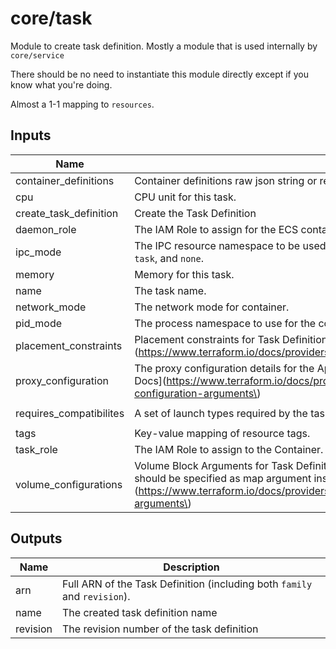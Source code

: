 # core/task

Module to create task definition. Mostly a module that is used internally by `core/service`

There should be no need to instantiate this module directly except if you know what you're doing.

Almost a 1-1 mapping to `resources`.

<!-- BEGINNING OF PRE-COMMIT-TERRAFORM DOCS HOOK -->
## Inputs

| Name | Description | Type | Default | Required |
|------|-------------|:----:|:-----:|:-----:|
| container\_definitions | Container definitions raw json string or rendered template. | string | n/a | yes |
| cpu | CPU unit for this task. | number | `"null"` | no |
| create\_task\_definition | Create the Task Definition | bool | `"true"` | no |
| daemon\_role | The IAM Role to assign for the ECS container agent and Docker daemon. | string | `"null"` | no |
| ipc\_mode | The IPC resource namespace to be used for the containers in the task The valid values are `host`, `task`, and `none`. | string | `"null"` | no |
| memory | Memory for this task. | number | `"null"` | no |
| name | The task name. | string | n/a | yes |
| network\_mode | The network mode for container. | string | `"bridge"` | no |
| pid\_mode | The process namespace to use for the containers in the task. The valid values are `host` and `task`. | string | `"null"` | no |
| placement\_constraints | Placement constraints for Task Definition. List of map. \[Terraform Docs\]\(https://www.terraform.io/docs/providers/aws/r/ecs\_task\_definition.html#placement\_constraints\) | list(any) | `[]` | no |
| proxy\_configuration | The proxy configuration details for the App Mesh proxy. Defined as map argument. \[Terraform Docs\]\(https://www.terraform.io/docs/providers/aws/r/ecs\_task\_definition.html#proxy-configuration-arguments\) | string | `"null"` | no |
| requires\_compatibilites | A set of launch types required by the task. The valid values are EC2 and FARGATE. | list(string) | `[ "EC2" ]` | no |
| tags | Key-value mapping of resource tags. | map(string) | `{}` | no |
| task\_role | The IAM Role to assign to the Container. | string | `"null"` | no |
| volume\_configurations | Volume Block Arguments for Task Definition. List of map. Note that `docker\_volume\_configuration` should be specified as map argument instead of block. \[Terraform Docs\]\(https://www.terraform.io/docs/providers/aws/r/ecs\_task\_definition.html#volume-block-arguments\) | list(any) | `[]` | no |

## Outputs

| Name | Description |
|------|-------------|
| arn | Full ARN of the Task Definition \(including both `family` and `revision`\). |
| name | The created task definition name |
| revision | The revision number of the task definition |

<!-- END OF PRE-COMMIT-TERRAFORM DOCS HOOK -->


